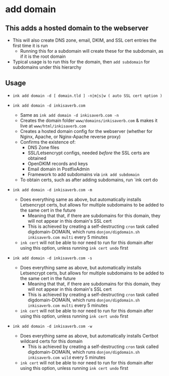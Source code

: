 # add domain

## This adds a hosted domain to the webserver
- This will also create DNS zone, email, DKIM, and SSL cert entries the first time it is run
  - Running this for a subdomain will create these for the subdomain, as if it is the root domain
- Typical usage is to run this for the domain, then `add subdomain` for subdomains under this hierarchy


## Usage
- `ink add domain -d [ domain.tld ] -n|m|s|w ( auto SSL cert option )`

- `ink add domain -d inkisaverb.com`
  - Same as `ink add domain -d inkisaverb.com -n`
  - Creates the domain folder `www/domains/inkisaverb.com` & makes it live at `www/html/inkisaverb.com`
  - Creates a hosted domain config for the webserver (whether for Nginx, Apache, or Nginx-Apache reverse proxy)
  - Confirms the existence of:
    - DNS Zone files
    - SSL/Letsencrypt configs, needed *before* the SSL certs are obtained
    - OpenDKIM records and keys
    - Email domain in PostfixAdmin
    - Framework to add subdomains via `ink add subdomain`
  - To obtain certs, such as after adding subdomains, run `ink cert do
- `ink add domain -d inkisaverb.com -m`
  - Does everything same as above, but automatically installs Letsencrypt certs, but allows for multiple subdomains to be added to the same cert in the future
    - Meaning that that, if there are subdomains for this domain, they will not appear in this domain's SSL cert
    - This is achieved by creating a self-destructing `cron` task called digdomain-DOMAIN, which runs `donjon/digdomain.sh inkisaverb.com multi` every 5 minutes
  - `ink cert` will not be able to nor need to run for this domain after using this option, unless running `ink cert undo` first
- `ink add domain -d inkisaverb.com -s`
  - Does everything same as above, but automatically installs Letsencrypt certs, but allows for multiple subdomains to be added to the same cert in the future
    - Meaning that that, if there are subdomains for this domain, they will not appear in this domain's SSL cert
    - This is achieved by creating a self-destructing `cron` task called digdomain-DOMAIN, which runs `donjon/digdomain.sh inkisaverb.com multi` every 5 minutes
  - `ink cert` will not be able to nor need to run for this domain after using this option, unless running `ink cert undo` first
- `ink add domain -d inkisaverb.com -w`
  - Does everything same as above, but automatically installs Certbot wildcard certs for this domain
    - This is achieved by creating a self-destructing `cron` task called digdomain-DOMAIN, which runs `donjon/digdomain.sh inkisaverb.com wild` every 5 minutes
  - `ink cert` will not be able to nor need to run for this domain after using this option, unless running `ink cert undo` first
